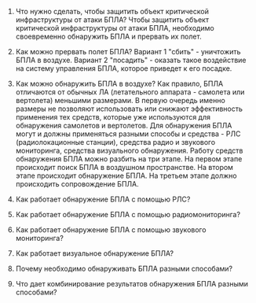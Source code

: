 1. Что нужно сделать, чтобы защитить объект критической инфраструктуры от атаки БПЛА?
Чтобы защитить объект критической инфраструктуры от атаки БПЛА, необходимо своевременно обнаружить БПЛА и прервать их полет.

2. Как можно прервать полет БПЛА?
Вариант 1 "сбить" - уничтожить БПЛА в воздухе. Вариант 2 "посадить" - оказать такое воздействие на систему управления БПЛА, которое приведет к его посадке.

3. Как можно обнаружить БПЛА в воздухе?
Как правило, БПЛА отличаются от обычных ЛА (летательного аппарата - самолета или вертолета) меньшими размерами. В первую очередь именно размеры не позволяют использовать или снижают эффективность применения тех средств, которые уже используются для обнаружения самолетов и вертолетов.
Для обнаружения БПЛА могут и должны применяться разными способы и средства - РЛС (радиолокационные станции), средства радио и звукового мониторинга, средства визуального обнаружения.
Работу средств обнаружения БПЛА можно разбить на три этапе. На первом этапе происходит поиск БПЛА в воздушном пространстве. На втором этапе происходит обнаружение БПЛА. На третьем этапе должно происходить сопровождение БПЛА.

5. Как работает обнаружение БПЛА с помощью РЛС?
   
7. Как работает обнаружение БПЛА с помощью радиомониторинга?
   
9. Как работает обнаружение БПЛА с помощью звукового мониторинга?
    
11. Как работает визуальное обнаружение БПЛА?
    
13. Почему необходимо обнаруживать БПЛА разными способами?
    
15. Что дает комбинирование результатов обнаружения БПЛА разными способами?
